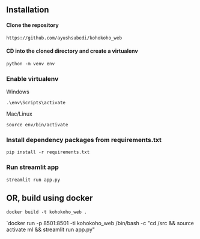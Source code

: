
## Installation

#### Clone the repository

`https://github.com/ayushsubedi/kohokoho_web`


#### CD into the cloned directory and create a virtualenv


`python -m venv env`

### Enable virtualenv

Windows

`.\env\Scripts\activate`

Mac/Linux

`source env/bin/activate`

### Install dependency packages from requirements.txt

`pip install -r requirements.txt`

### Run streamlit app

`streamlit run app.py`

## OR, build using docker

`docker build -t kohokoho_web .`

`docker run -p 8501:8501 -ti kohokoho_web /bin/bash -c "cd /src && source activate ml && streamlit run app.py"